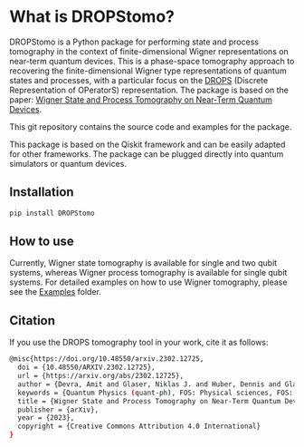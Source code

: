 # What is DROPStomo?
DROPStomo is a Python package for performing state and process tomography in the context of finite-dimensional Wigner representations on near-term quantum devices. This is a phase-space tomography approach to recovering the finite-dimensional Wigner type representations of quantum states and processes, with a particular focus on the [DROPS](https://spindrops.org/) (Discrete Representation of OPeratorS) representation. The package is based on the paper: [Wigner State and Process Tomography on Near-Term Quantum Devices](https://arxiv.org/abs/2302.12725).

This git repository contains the source code and examples for the package.

This package is based on the Qiskit framework and can be easily adapted for other frameworks. The package can be plugged directly into quantum simulators or quantum devices.  

## Installation
```bash
pip install DROPStomo
```
## How to use
Currently, Wigner state tomography is available for single and two qubit systems, whereas Wigner process tomography is available for single qubit systems. For detailed examples on how to use Wigner tomography, please see the [Examples](/Examples) folder.  

## Citation
If you use the DROPS tomography tool in your work, cite it as follows:
```bash
@misc{https://doi.org/10.48550/arxiv.2302.12725,
  doi = {10.48550/ARXIV.2302.12725},
  url = {https://arxiv.org/abs/2302.12725},
  author = {Devra, Amit and Glaser, Niklas J. and Huber, Dennis and Glaser, Steffen J.},
  keywords = {Quantum Physics (quant-ph), FOS: Physical sciences, FOS: Physical sciences},
  title = {Wigner State and Process Tomography on Near-Term Quantum Devices},
  publisher = {arXiv},
  year = {2023},
  copyright = {Creative Commons Attribution 4.0 International}
}
```
